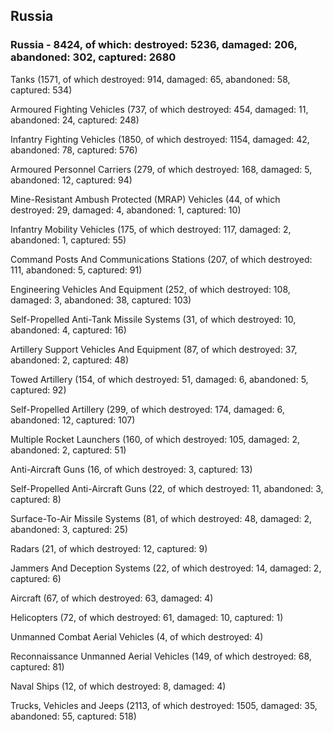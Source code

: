 
 
 ## Russia
 
 ### Russia - 8424, of which: destroyed: 5236, damaged: 206, abandoned: 302, captured: 2680

 

 

 Tanks (1571, of which destroyed: 914, damaged: 65, abandoned: 58, captured: 534)

 Armoured Fighting Vehicles (737, of which destroyed: 454, damaged: 11, abandoned: 24, captured: 248)

 Infantry Fighting Vehicles (1850, of which destroyed: 1154, damaged: 42, abandoned: 78, captured: 576)

 Armoured Personnel Carriers (279, of which destroyed: 168, damaged: 5, abandoned: 12, captured: 94)

 Mine-Resistant Ambush Protected (MRAP) Vehicles (44, of which destroyed: 29, damaged: 4, abandoned: 1, captured: 10)

 Infantry Mobility Vehicles (175, of which destroyed: 117, damaged: 2, abandoned: 1, captured: 55)

 Command Posts And Communications Stations (207, of which destroyed: 111, abandoned: 5, captured: 91)

 Engineering Vehicles And Equipment (252, of which destroyed: 108, damaged: 3, abandoned: 38, captured: 103)

 Self-Propelled Anti-Tank Missile Systems (31, of which destroyed: 10, abandoned: 4, captured: 16)

 Artillery Support Vehicles And Equipment (87, of which destroyed: 37, abandoned: 2, captured: 48)

 Towed Artillery (154, of which destroyed: 51, damaged: 6, abandoned: 5, captured: 92)

 Self-Propelled Artillery (299, of which destroyed: 174, damaged: 6, abandoned: 12, captured: 107)

 Multiple Rocket Launchers (160, of which destroyed: 105, damaged: 2, abandoned: 2, captured: 51)

 Anti-Aircraft Guns (16, of which destroyed: 3, captured: 13)

 Self-Propelled Anti-Aircraft Guns (22, of which destroyed: 11, abandoned: 3, captured: 8)

 Surface-To-Air Missile Systems (81, of which destroyed: 48, damaged: 2, abandoned: 3, captured: 25)

 Radars (21, of which destroyed: 12, captured: 9)

 Jammers And Deception Systems (22, of which destroyed: 14, damaged: 2, captured: 6)

 Aircraft (67, of which destroyed: 63, damaged: 4)

 Helicopters (72, of which destroyed: 61, damaged: 10, captured: 1)

 Unmanned Combat Aerial Vehicles (4, of which destroyed: 4)

 Reconnaissance Unmanned Aerial Vehicles (149, of which destroyed: 68, captured: 81)

 Naval Ships (12, of which destroyed: 8, damaged: 4)

 Trucks, Vehicles and Jeeps (2113, of which destroyed: 1505, damaged: 35, abandoned: 55, captured: 518)

